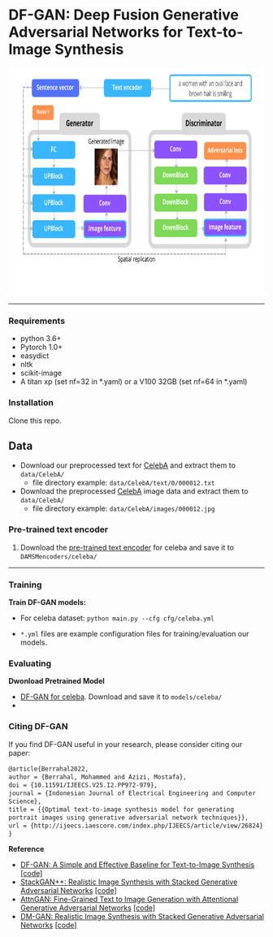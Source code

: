 # DF-GAN: Deep Fusion Generative Adversarial Networks for Text-to-Image Synthesis


<img src="framework.png" width="900px" height="448px"/>

---
### Requirements
- python 3.6+
- Pytorch 1.0+
- easydict
- nltk
- scikit-image
- A titan xp (set nf=32 in *.yaml) or a V100 32GB (set nf=64 in *.yaml)
### Installation

Clone this repo.

## Data

- Download our preprocessed text for [CelebA](https://drive.google.com/open?id=1N5NLcqjV6IL_ZWwdm2mdZQ6dUyphxnVb) and extract them to `data/CelebA/`
  - file directory example: `data/CelebA/text/0/000012.txt`
- Download the preprocessed [CelebA](https://drive.google.com/open?id=1d_XYCGnXE8AmrKM6Ioo-7hRHhb-Dc04F) image data and extract them to `data/CelebA/`
  - file directory example: `data/CelebA/images/000012.jpg`


### Pre-trained text encoder
1. Download the [pre-trained text encoder](https://drive.google.com/drive/folders/12KQwUIaRjb1ffYhvX1yzhMnoX69P6FZ6?usp=sharing) for celeba and save it to `DAMSMencoders/celeba/`
---
### Training

**Train DF-GAN models:**
  - For celeba dataset: `python main.py --cfg cfg/celeba.yml`

- `*.yml` files are example configuration files for training/evaluation our models.

### Evaluating

**Dwonload Pretrained Model**
- [DF-GAN for celeba](https://drive.google.com/file/d/1OHq2WxiNSHpNxgop0I3_RIRSk29-f4LU/view?usp=sharing). Download and save it to `models/celeba/`
- 
### Citing DF-GAN

If you find DF-GAN useful in your research, please consider citing our paper:

```
@article{Berrahal2022,
author = {Berrahal, Mohammed and Azizi, Mostafa},
doi = {10.11591/IJEECS.V25.I2.PP972-979},
journal = {Indonesian Journal of Electrical Engineering and Computer Science},
title = {{Optimal text-to-image synthesis model for generating portrait images using generative adversarial network techniques}},
url = {http://ijeecs.iaescore.com/index.php/IJEECS/article/view/26824}
}
```

**Reference**
- [DF-GAN: A Simple and Effective Baseline for Text-to-Image Synthesis](https://arxiv.org/abs/2008.05865) [[code]](https://github.com/tobran/DF-GAN)
- [StackGAN++: Realistic Image Synthesis with Stacked Generative Adversarial Networks](https://arxiv.org/abs/1710.10916) [[code]](https://github.com/hanzhanggit/StackGAN-v2)
- [AttnGAN: Fine-Grained Text to Image Generation with Attentional Generative Adversarial Networks](https://openaccess.thecvf.com/content_cvpr_2018/papers/Xu_AttnGAN_Fine-Grained_Text_CVPR_2018_paper.pdf) [[code]](https://github.com/taoxugit/AttnGAN)
- [DM-GAN: Realistic Image Synthesis with Stacked Generative Adversarial Networks](https://arxiv.org/abs/1904.01310) [[code]](https://github.com/MinfengZhu/DM-GAN)


